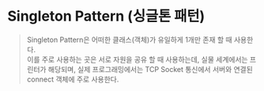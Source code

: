 # Singleton Pattern (싱글톤 패턴)

> Singleton Pattern은 어떠한 클래스(객체)가 유일하게 1개만 존재 할 때 사용한다.  
이를 주로 사용하는 곳은 서로 자원을 공유 할 때 사용하는데, 실물 세계에서는 프린터가 해당되며,
실제 프로그래밍에서는 TCP Socket 통신에서 서버와 연결된 connect 객체에 주로 사용한다.